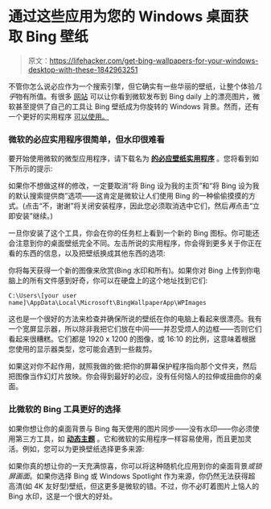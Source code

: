 # 通过这些应用为您的 Windows 桌面获取 Bing 壁纸

> 原文：<https://lifehacker.com/get-bing-wallpapers-for-your-windows-desktop-with-these-1842963251>

不管你怎么说必应作为一个搜索引擎，但它确实有一些华丽的壁纸，让整个体验*几乎*物有所值。有很多 [网站](https://bing.gifposter.com/) 可以让你看到微软发布到 Bing daily 上的漂亮图片，微软甚至提供了自己的工具让 Bing 壁纸成为你旋转的 Windows 背景。然而，还有一个更好的实用程序 [可以使用。](#better)



### 微软的必应实用程序很简单，但水印很难看

要开始使用微软的微型应用程序，请下载名为 [**的必应壁纸实用程序**](https://www.microsoft.com/en-us/bing/bing-wallpaper) 。您将看到如下所示的提示:

如果你不想做这样的修改，一定要取消“将 Bing 设为我的主页”和“将 Bing 设为我的默认搜索提供商”选项——这肯定是微软让人们使用 Bing 的一种偷偷摸摸的方式。(点击“不，谢谢”将关闭安装程序，因此您必须取消选中它们，然后*再*点击“立即安装”继续。)

一旦你安装了这个工具，你会在你的任务栏上看到一个新的 Bing 图标。你可能还会注意到你的桌面壁纸完全不同。左击所说的实用程序，你会得到更多关于你正在看的东西的信息，以及把壁纸换成其他东西的选项:

你将每天获得一个新的图像来欣赏(Bing 水印和所有)。如果你对 Bing 上传到你电脑上的所有文件感到好奇，你可以在硬盘上的这个地址找到它们:

`C:\Users\[your user name]\AppData\Local\Microsoft\BingWallpaperApp\WPImages`

这也是一个很好的方法来检查并确保所说的壁纸在你的电脑上看起来很漂亮。我有一个宽屏显示器，所以除非我把它们放在中间——并忍受烦人的边框——否则它们看起来很糟糕。它们都是 1920 x 1200 的图像，或 16:10 的比例，这意味着根据您使用的显示器类型，您可能会遇到一些裁剪。

如果这对你不起作用，就照我做的做:把你的屏幕保护程序指向那个文件夹，然后把图像当作幻灯片放映。你会得到最好的必应，没有任何恼人的拉伸或扭曲你的桌面。

### 比微软的 Bing 工具更好的选择

如果你想让你的桌面背景与 Bing 每天使用的图片同步——没有水印——你必须使用第三方工具，如 [**动态主题**](https://www.microsoft.com/en-us/p/dynamic-theme/9nblggh1zbkw) 。它和微软的实用程序一样容易使用，而且更加灵活。例如，您可以为更换壁纸选择更多来源:

如果你真的想让你的一天充满惊喜，你可以将这种随机化应用到你的桌面背景*或锁屏画面*。如果你选择 Bing 或 Windows Spotlight 作为来源，你仍然无法获得超高清(如 4K 友好型)壁纸，但这更多是微软的错。不过，你不必盯着图片上恼人的 Bing 水印，这是一个很大的好处。